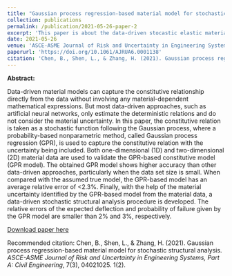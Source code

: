 ```yaml
---
title: "Gaussian process regression-based material model for stochastic structural analysis"
collection: publications
permalink: /publication/2021-05-26-paper-2
excerpt: 'This paper is about the data-driven stocastic elastic material model'
date: 2021-05-26
venue: 'ASCE-ASME Journal of Risk and Uncertainty in Engineering Systems, Part A: Civil Engineering'
paperurl: 'https://doi.org/10.1061/AJRUA6.0001138'
citation: 'Chen, B., Shen, L., & Zhang, H. (2021). Gaussian process regression-based material model for stochastic structural analysis. <i>ASCE-ASME Journal of Risk and Uncertainty in Engineering Systems, Part A: Civil Engineering</i>, 7(3), 04021025. 1(2).'
---
```

**Abstract:**

Data-driven material models can capture the constitutive relationship directly from the data without involving any material-dependent mathematical expressions. But most data-driven approaches, such as artificial neural networks, only estimate the deterministic relations and do not consider the material uncertainty. In this paper, the constitutive relation is taken as a stochastic function following the Gaussian process, where a probability-based nonparametric method, called Gaussian process regression (GPR), is used to capture the constitutive relation with the uncertainty being included. Both one-dimensional (1D) and two-dimensional (2D) material data are used to validate the GPR-based constitutive model (GPR model). The obtained GPR model shows higher accuracy than other data-driven approaches, particularly when the data set size is small. When compared with the assumed true model, the GPR-based model has an average relative error of <2.3%. Finally, with the help of the material uncertainty identified by the GPR-based model from the material data, a data-driven stochastic structural analysis procedure is developed. The relative errors of the expected deflection and probability of failure given by the GPR model are smaller than 2% and 3%, respectively.

[Download paper here](http://baixi-chen.github.io/files/AJRUA6.0001138.pdf)

Recommended citation: Chen, B., Shen, L., & Zhang, H. (2021). Gaussian process regression-based material model for stochastic structural analysis. <i>ASCE-ASME Journal of Risk and Uncertainty in Engineering Systems, Part A: Civil Engineering</i>, 7(3), 04021025. 1(2).
